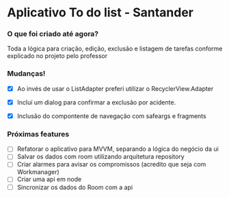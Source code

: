 # Aplicativo To do list - Santander

### O que foi criado até agora?
Toda a lógica para criação, edição, exclusão e listagem de tarefas conforme explicado no projeto pelo professor

### Mudanças!
- [x] Ao invés de usar o ListAdapter preferi utilizar o RecyclerView.Adapter
- [x] Incluí um dialog para confirmar a exclusão por acidente.
- [x] Inclusão do compontente de navegação com safeargs e fragments


### Próximas features
- [ ] Refatorar o aplicativo para MVVM, separando a lógica do negócio da ui
- [ ] Salvar os dados com room utilizando arquitetura repository
- [ ] Criar alarmes para avisar os compromissos (acredito que seja com Workmanager)
- [ ] Criar uma api em node
- [ ] Sincronizar os dados do Room com a api

